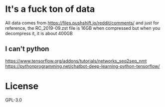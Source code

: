 # It's a fuck ton of data

All data comes from https://files.pushshift.io/reddit/comments/ and just for reference, the RC_2019-09.zst file 
is 16GB when compressed but when you decompress it, it is about 400GB

## I can't python
https://www.tensorflow.org/addons/tutorials/networks_seq2seq_nmt
https://pythonprogramming.net/chatbot-deep-learning-python-tensorflow/

# License
GPL-3.0